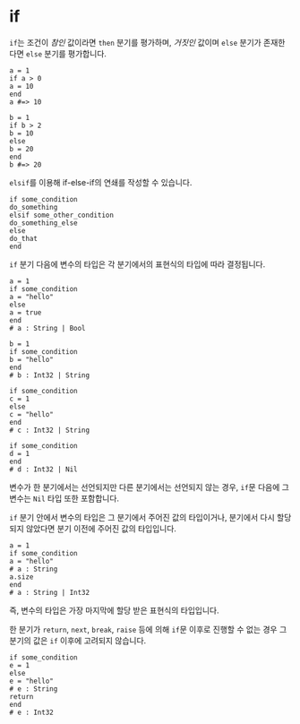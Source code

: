 # if

`if`는 조건이 *참인* 값이라면 `then` 분기를 평가하며, *거짓인* 값이며 `else` 분기가 존재한다면 `else` 분기를 평가합니다.

```crystal
a = 1
if a > 0
a = 10
end
a #=> 10

b = 1
if b > 2
b = 10
else
b = 20
end
b #=> 20
```

`elsif`를 이용해 if-else-if의 연쇄를 작성할 수 있습니다.

```crystal
if some_condition
do_something
elsif some_other_condition
do_something_else
else
do_that
end
```

`if` 분기 다음에 변수의 타입은 각 분기에서의 표현식의 타입에 따라 결정됩니다.

```crystal
a = 1
if some_condition
a = "hello"
else
a = true
end
# a : String | Bool

b = 1
if some_condition
b = "hello"
end
# b : Int32 | String

if some_condition
c = 1
else
c = "hello"
end
# c : Int32 | String

if some_condition
d = 1
end
# d : Int32 | Nil
```

변수가 한 분기에서는 선언되지만 다른 분기에서는 선언되지 않는 경우, `if`문 다음에 그 변수는 `Nil` 타입 또한 포함합니다.

`if` 분기 안에서 변수의 타입은 그 분기에서 주어진 값의 타입이거나, 분기에서 다시 할당되지 않았다면 분기 이전에 주어진 값의 타입입니다.

```crystal
a = 1
if some_condition
a = "hello"
# a : String
a.size
end
# a : String | Int32
```

즉, 변수의 타입은 가장 마지막에 할당 받은 표현식의 타입입니다.

한 분기가 `return`, `next`, `break`, `raise` 등에 의해 `if`문 이후로 진행할 수 없는 경우 그 분기의 값은 `if` 이후에 고려되지 않습니다.

```crystal
if some_condition
e = 1
else
e = "hello"
# e : String
return
end
# e : Int32
```
